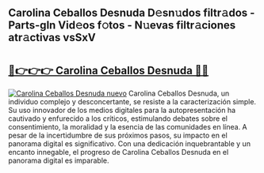 ## Carolina Ceballos Desnuda D𝚎sn𝚞dos filtr𝚊dos - Parts-gln Vid𝚎os f𝚘tos - N𝚞evas filtr𝚊ciones atr𝚊ctivas vsSxV

# <h2><a href="http://mbcfj9h.tromn.icu/?c=Carolina+Ceballos+Desnuda">🔗👉👉👉 Carolina Ceballos Desnuda 🔗🔗</a></h2>

[![Carolina Ceballos Desnuda nuevo](https://i.imgur.com/pEAQMta.gif)](http://mbcfj9h.tromn.icu/?c=Carolina+Ceballos+Desnuda)
Carolina Ceballos Desnuda, un individuo complejo y desconcertante, se resiste a la caracterización simple. Su uso innovador de los medios digitales para la autopresentación ha cautivado y enfurecido a los críticos, estimulando debates sobre el consentimiento, la moralidad y la esencia de las comunidades en línea. A pesar de la incertidumbre de sus próximos pasos, su impacto en el panorama digital es significativo. Con una dedicación inquebrantable y un encanto innegable, el progreso de Carolina Ceballos Desnuda en el panorama digital es imparable.
